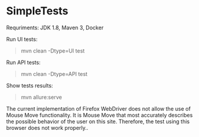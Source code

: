 # SimpleTests
Requriments:
JDK 1.8,
Maven 3,
Docker

Run UI tests:
>mvn clean -Dtype=UI test

Run API tests:
>mvn clean -Dtype=API test


Show tests results:
>mvn  allure:serve

The current implementation of Firefox WebDriver does not allow the use of Mouse Move functionality. It is Mouse Move that most accurately describes the possible behavior of the user on this site. Therefore, the test using this browser does not work properly.. 
